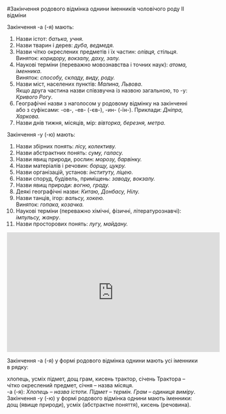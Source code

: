 #Закiнчення родового вiдмiнка однини iменникiв чоловiчого роду II вiдмiни


<span class="p1">Закiнчення -а (-я) мають:</span>

<ol>
<li>Назви iстот: <i>батька, учня.</i></li>
<li> Назви тварин i дерев: <i>дуба, ведмедя.</i></li>
<li> Назви чiтко окреслених предметiв i їх частин: <i>олiвця, стiльця</i>.<br> 
<span class="p1">Виняток:</span> <i>коридору, вокзалу, даху, залу.</i></li>
<li> Науковi термiни (переважно мовознавства i точних наук): <i>атома, iменника</i>. 
<br><span class="p1">Виняток:</span> <i>способу, складу, виду, роду.</i></li>
<li> Назви мiст, населених пунктiв: <i>Малина, Львова</i>. 
<br>Якщо друга частина назви спiвзвучна iз назвою загальною, то <span class="p1">-у</span>: <i>Кривого Рогу</i>.</li>
<li> Географiчнi назви з наголосом у родовому вiдмiнку на закiнченнi <br>або з суфiксами: -<span class="p1">ов</span>-, -<span class="p1">ев</span>- (-<span class="p1">єв</span>-), -<span class="p1">ин</span>- (-<span class="p1">їн</span>-).
Приклади: <i>Днiпра, Харкова.</i></li>
<li> Назви днiв тижня, мiсяцiв, мiр: <i>вiвторка, березня, метра.</i></li>
</ol>


<span class="p1">Закiнчення -у (-ю) мають:</span>
<br>

<ol>
<li> Назви збiрних понять: <i>лiсу, колективу.</i></li>
<li>  Назви абстрактних понять: <i>суму, галасу.</i></li>
<li>  Назви явищ природи, рослин: <i>морозу, барвiнку.</i> </li>
<li>  Назви матерiалiв i речовин: <i>борщу, цукру.</i></li>
<li>  Назви органiзацiй, установ: <i>iнституту, лiцею.</i></li>
<li>  Назви споруд, будiвель, примiщень: <i>заводу, вокзалу.</i></li>
<li>  Назви явищ природи: <i>вогню, граду.</i></li>
<li>  Деякi географiчнi назви: <i>Китаю, Донбасу, Нiлу.</i></li>
<li>  Назви танцiв, iгор: <i>вальсу, хокею.</i>
<br>
<span class="p1">Виняток:</span> <i>гопака, козачка.</i></li>
<li>  Науковi термiни (переважно хiмiчнi, фiзичнi, лiтературознавчi): <i>iмпульсу, жанру</i>.</li>
<li>  Назви просторових понять: <i>лугу, майдану.</i></li>
</ol>

<div class="fluidMedia">
<iframe align="center" width="560" height="315" src="https://www.youtube.com/embed/gESnxs7hsU0" frameborder="0" allowfullscreen></iframe>
</div>
<div class="popup">
</div>

<quiz> 
    <question>
       <p> Закінчення -<span class="p1">а</span> (-<span class="p1">я</span>) у формі родового відмінка однини мають усі іменники в рядку:</p>
           <answer>хлопець, усміх</answer>
           <answer>підмет, дощ</answer>
           <answer>грам, кисень</answer>
           <answer correct> трактор, січень</answer>
      <explanation>
Трактора – чітко окреслений предмет, січня – назва місяця.<br>
-<span class="p1">а</span> (-<span class="p1">я</span>): <i>Хлопець – назва істоти. Підмет – термін. Грам – одиниця виміру</i>.<br>
Закінчення -<span class="p1">у</span> (-<span class="p1">ю</span>) у формі родового відмінка однини мають іменники: дощ (явище природи), усміх (абстрактне поняття), кисень (речовина). 
</explanation>
    </question>
</quiz>
